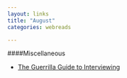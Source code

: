 ```yaml
---
layout: links
title: "August"
categories: webreads

---
```


####Miscellaneous
  * [The Guerrilla Guide to Interviewing](http://www.joelonsoftware.com/articles/GuerrillaInterviewing3.html)



